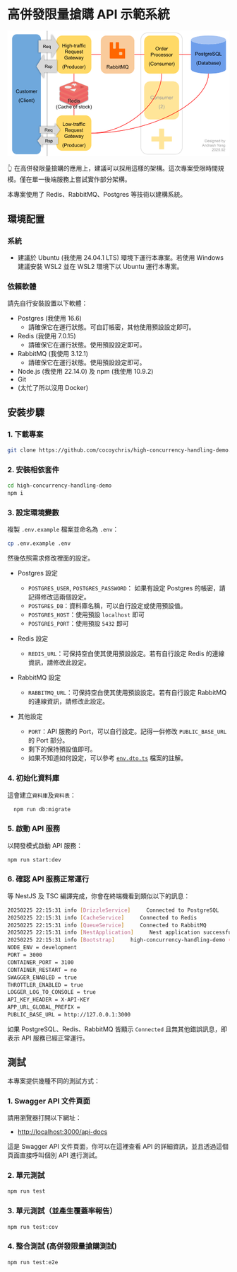 # 高併發限量搶購 API 示範系統

![參考架構圖](assets/high-concurrency-handling.png)

👆 在高併發限量搶購的應用上，建議可以採用這樣的架構。這次專案受限時間規模。僅在單一後端服務上嘗試實作部分架構。

本專案使用了 Redis、RabbitMQ、Postgres 等技術以建構系統。

## 環境配置

### 系統

- 建議於 Ubuntu (我使用 24.04.1 LTS) 環境下運行本專案。若使用 Windows 建議安裝 WSL2 並在 WSL2 環境下以 Ubuntu 運行本專案。

### 依賴軟體

請先自行安裝設置以下軟體：

- Postgres (我使用 16.6)
  - 請確保它在運行狀態。可自訂帳密，其他使用預設設定即可。
- Redis (我使用 7.0.15)
  - 請確保它在運行狀態。使用預設設定即可。
- RabbitMQ (我使用 3.12.1)
  - 請確保它在運行狀態。使用預設設定即可。
- Node.js (我使用 22.14.0) 及 npm (我使用 10.9.2)
- Git
- (太忙了所以沒用 Docker)

## 安裝步驟

### 1. 下載專案

```bash
git clone https://github.com/cocoychris/high-concurrency-handling-demo.git
```

### 2. 安裝相依套件

```bash
cd high-concurrency-handling-demo
npm i
```

### 3. 設定環境變數

複製 `.env.example` 檔案並命名為 `.env`：

```bash
cp .env.example .env
```

然後依照需求修改裡面的設定。

- Postgres 設定
  - `POSTGRES_USER`, `POSTGRES_PASSWORD`：
    如果有設定 Postgres 的帳密，請記得修改這兩個設定。
  - `POSTGRES_DB`：資料庫名稱，可以自行設定或使用預設值。
  - `POSTGRES_HOST`：使用預設 `localhost` 即可
  - `POSTGRES_PORT`：使用預設 `5432` 即可
- Redis 設定
  - `REDIS_URL`：可保持空白使其使用預設設定。若有自行設定 Redis 的連線資訊，請修改此設定。
- RabbitMQ 設定
  - `RABBITMQ_URL`：可保持空白使其使用預設設定。若有自行設定 RabbitMQ 的連線資訊，請修改此設定。
- 其他設定

  - `PORT`：API 服務的 Port，可以自行設定。記得一倂修改 `PUBLIC_BASE_URL` 的 Port 部分。
  - 剩下的保持預設值即可。
  - 如果不知道如何設定，可以參考 [`env.dto.ts`](src/global/configs/env.dto.ts) 檔案的註解。

### 4. 初始化資料庫

這會建立`資料庫`及`資料表`：

```bash
  npm run db:migrate
```

### 5. 啟動 API 服務

以開發模式啟動 API 服務：

```bash
npm run start:dev
```

### 6. 確認 API 服務正常運行

等 NestJS 及 TSC 編譯完成，你會在終端機看到類似以下的訊息：

```bash
20250225 22:15:31 info [DrizzleService]     Connected to PostgreSQL
20250225 22:15:31 info [CacheService]     Connected to Redis
20250225 22:15:31 info [QueueService]     Connected to RabbitMQ
20250225 22:15:31 info [NestApplication]     Nest application successfully started
20250225 22:15:31 info [Bootstrap]     high-concurrency-handling-demo (0.1.0)
NODE_ENV = development
PORT = 3000
CONTAINER_PORT = 3100
CONTAINER_RESTART = no
SWAGGER_ENABLED = true
THROTTLER_ENABLED = true
LOGGER_LOG_TO_CONSOLE = true
API_KEY_HEADER = X-API-KEY
APP_URL_GLOBAL_PREFIX =
PUBLIC_BASE_URL = http://127.0.0.1:3000
```

如果 PostgreSQL、Redis、RabbitMQ 皆顯示 `Connected` 且無其他錯誤訊息，即表示 API 服務已經正常運行。

## 測試

本專案提供幾種不同的測試方式：

### 1. Swagger API 文件頁面

請用瀏覽器打開以下網址：

- [http://localhost:3000/api-docs](http://localhost:3000/api-docs)

這是 Swagger API 文件頁面，你可以在這裡查看 API 的詳細資訊，並且透過這個頁面直接呼叫個別 API 進行測試。

### 2. 單元測試

```bash
npm run test
```

### 3. 單元測試（並產生覆蓋率報告）

```bash
npm run test:cov
```

### 4. 整合測試 (高併發限量搶購測試)

```bash
npm run test:e2e
```